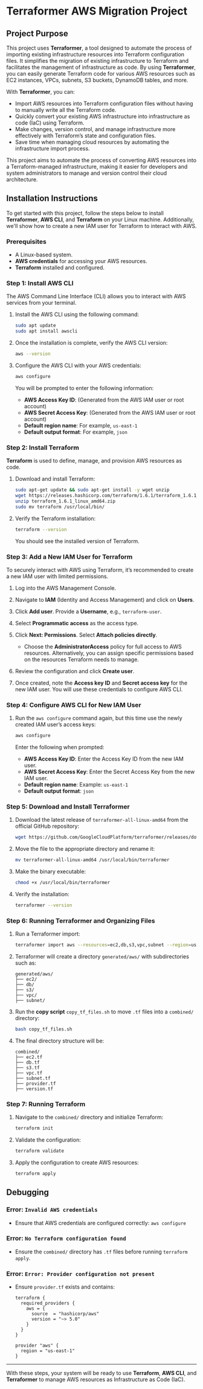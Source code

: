 # Terraformer AWS Migration Project

## Project Purpose

This project uses **Terraformer**, a tool designed to automate the process of importing existing infrastructure resources into Terraform configuration files. It simplifies the migration of existing infrastructure to Terraform and facilitates the management of infrastructure as code. By using **Terraformer**, you can easily generate Terraform code for various AWS resources such as EC2 instances, VPCs, subnets, S3 buckets, DynamoDB tables, and more.

With **Terraformer**, you can:

- Import AWS resources into Terraform configuration files without having to manually write all the Terraform code.
- Quickly convert your existing AWS infrastructure into infrastructure as code (IaC) using Terraform.
- Make changes, version control, and manage infrastructure more effectively with Terraform’s state and configuration files.
- Save time when managing cloud resources by automating the infrastructure import process.

This project aims to automate the process of converting AWS resources into a Terraform-managed infrastructure, making it easier for developers and system administrators to manage and version control their cloud architecture.

## Installation Instructions

To get started with this project, follow the steps below to install **Terraformer**, **AWS CLI**, and **Terraform** on your Linux machine. Additionally, we'll show how to create a new IAM user for Terraform to interact with AWS.

### Prerequisites

- A Linux-based system.
- **AWS credentials** for accessing your AWS resources.
- **Terraform** installed and configured.

### Step 1: Install AWS CLI

The AWS Command Line Interface (CLI) allows you to interact with AWS services from your terminal.

1. Install the AWS CLI using the following command:

   ```bash
   sudo apt update
   sudo apt install awscli
   ```

2. Once the installation is complete, verify the AWS CLI version:

   ```bash
   aws --version
   ```

3. Configure the AWS CLI with your AWS credentials:

   ```bash
   aws configure
   ```

   You will be prompted to enter the following information:
   - **AWS Access Key ID**: (Generated from the AWS IAM user or root account)
   - **AWS Secret Access Key**: (Generated from the AWS IAM user or root account)
   - **Default region name**: For example, `us-east-1`
   - **Default output format**: For example, `json`

### Step 2: Install Terraform

**Terraform** is used to define, manage, and provision AWS resources as code.

1. Download and install Terraform:

   ```bash
   sudo apt-get update && sudo apt-get install -y wget unzip
   wget https://releases.hashicorp.com/terraform/1.6.1/terraform_1.6.1_linux_amd64.zip
   unzip terraform_1.6.1_linux_amd64.zip
   sudo mv terraform /usr/local/bin/
   ```

2. Verify the Terraform installation:

   ```bash
   terraform --version
   ```

   You should see the installed version of Terraform.

### Step 3: Add a New IAM User for Terraform

To securely interact with AWS using Terraform, it’s recommended to create a new IAM user with limited permissions.

1. Log into the AWS Management Console.

2. Navigate to **IAM** (Identity and Access Management) and click on **Users**.

3. Click **Add user**. Provide a **Username**, e.g., `terraform-user`.

4. Select **Programmatic access** as the access type.

5. Click **Next: Permissions**. Select **Attach policies directly**.

   - Choose the **AdministratorAccess** policy for full access to AWS resources. Alternatively, you can assign specific permissions based on the resources Terraform needs to manage.

6. Review the configuration and click **Create user**.

7. Once created, note the **Access key ID** and **Secret access key** for the new IAM user. You will use these credentials to configure AWS CLI.

### Step 4: Configure AWS CLI for New IAM User

1. Run the `aws configure` command again, but this time use the newly created IAM user’s access keys:

   ```bash
   aws configure
   ```

   Enter the following when prompted:
   - **AWS Access Key ID**: Enter the Access Key ID from the new IAM user.
   - **AWS Secret Access Key**: Enter the Secret Access Key from the new IAM user.
   - **Default region name**: Example: `us-east-1`
   - **Default output format**: `json`

### Step 5: Download and Install Terraformer

1. Download the latest release of `terraformer-all-linux-amd64` from the official GitHub repository:

   ```bash
   wget https://github.com/GoogleCloudPlatform/terraformer/releases/download/v0.8.20/terraformer-all-linux-amd64
   ```

2. Move the file to the appropriate directory and rename it:

   ```bash
   mv terraformer-all-linux-amd64 /usr/local/bin/terraformer
   ```

3. Make the binary executable:

   ```bash
   chmod +x /usr/local/bin/terraformer
   ```

4. Verify the installation:

   ```bash
   terraformer --version
   ```

### Step 6: Running Terraformer and Organizing Files

1. Run a Terraformer import:

   ```bash
   terraformer import aws --resources=ec2,db,s3,vpc,subnet --region=us-east-1
   ```

2. Terraformer will create a directory `generated/aws/` with subdirectories such as:

   ```
   generated/aws/
   ├── ec2/
   ├── db/
   ├── s3/
   ├── vpc/
   ├── subnet/
   ```

3. Run the **copy script** `copy_tf_files.sh` to move `.tf` files into a `combined/` directory:

   ```bash
   bash copy_tf_files.sh
   ```

4. The final directory structure will be:

   ```
   combined/
   ├── ec2.tf
   ├── db.tf
   ├── s3.tf
   ├── vpc.tf
   ├── subnet.tf
   ├── provider.tf
   ├── version.tf
   ```

### Step 7: Running Terraform

1. Navigate to the `combined/` directory and initialize Terraform:

   ```bash
   terraform init
   ```

2. Validate the configuration:

   ```bash
   terraform validate
   ```

3. Apply the configuration to create AWS resources:

   ```bash
   terraform apply
   ```

## Debugging

### Error: `Invalid AWS credentials`
- Ensure that AWS credentials are configured correctly: `aws configure`

### Error: `No Terraform configuration found`
- Ensure the `combined/` directory has `.tf` files before running `terraform apply`.

### Error: `Error: Provider configuration not present`
- Ensure `provider.tf` exists and contains:

   ```hcl
   terraform {
     required_providers {
       aws = {
         source  = "hashicorp/aws"
         version = "~> 5.0"
       }
     }
   }

   provider "aws" {
     region = "us-east-1"
   }
   ```

---

With these steps, your system will be ready to use **Terraform**, **AWS CLI**, and **Terraformer** to manage AWS resources as Infrastructure as Code (IaC).